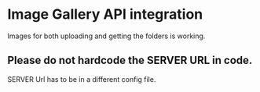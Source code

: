 # Image Gallery API integration

Images for both uploading and getting the folders is working. 

## Please do not hardcode the SERVER URL in code. 
SERVER Url has to be in a different config file. 
